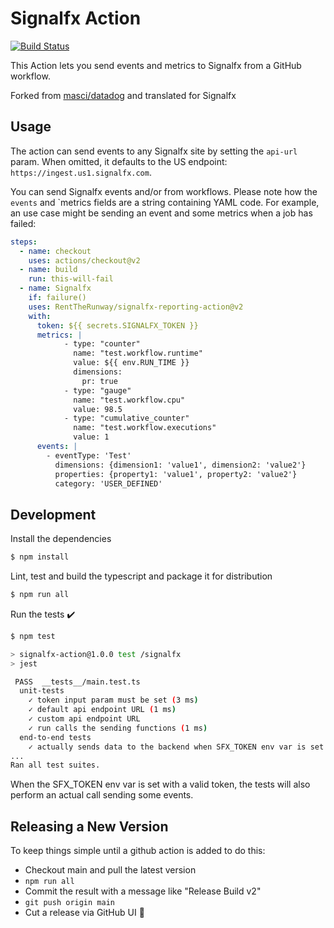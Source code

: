 # Signalfx Action

[![Build Status](https://github.com/actions/typescript-action/workflows/build-test/badge.svg)](https://github.com/actions/typescript-action/actions)

This Action lets you send events and metrics to Signalfx from a GitHub workflow. 

Forked from [masci/datadog](https://github.com/masci/datadog) and translated for Signalfx

## Usage

The action can send events to any Signalfx site by setting the `api-url` param. When
omitted, it defaults to the US endpoint: `https://ingest.us1.signalfx.com`.

You can send Signalfx events and/or from workflows. Please note
how the `events` and `metrics fields are a string containing YAML code. For example, an use case
might be sending an event and some metrics when a job has failed:

```yaml
steps:
  - name: checkout
    uses: actions/checkout@v2
  - name: build
    run: this-will-fail
  - name: Signalfx
    if: failure()
    uses: RentTheRunway/signalfx-reporting-action@v2
    with:
      token: ${{ secrets.SIGNALFX_TOKEN }}
      metrics: |
            - type: "counter"
              name: "test.workflow.runtime"
              value: ${{ env.RUN_TIME }} 
              dimensions:
                pr: true
            - type: "gauge"
              name: "test.workflow.cpu"
              value: 98.5
            - type: "cumulative_counter"
              name: "test.workflow.executions"
              value: 1
      events: |
        - eventType: 'Test'
          dimensions: {dimension1: 'value1', dimension2: 'value2'}
          properties: {property1: 'value1', property2: 'value2'}
          category: 'USER_DEFINED'
```

## Development

Install the dependencies
```bash
$ npm install
```

Lint, test and build the typescript and package it for distribution
```bash
$ npm run all
```

Run the tests :heavy_check_mark:
```bash
$ npm test

> signalfx-action@1.0.0 test /signalfx
> jest

 PASS  __tests__/main.test.ts
  unit-tests
    ✓ token input param must be set (3 ms)
    ✓ default api endpoint URL (1 ms)
    ✓ custom api endpoint URL
    ✓ run calls the sending functions (1 ms)
  end-to-end tests
    ✓ actually sends data to the backend when SFX_TOKEN env var is set
...
Ran all test suites.
```

When the SFX_TOKEN env var is set with a valid token, the tests will
also perform an actual call sending some events.

## Releasing a New Version

To keep things simple until a github action is added to do this: 
  - Checkout main and pull the latest version
  - `npm run all`
  - Commit the result with a message like "Release Build v2"
  - `git push origin main`
  - Cut a release via GitHub UI 🙂
